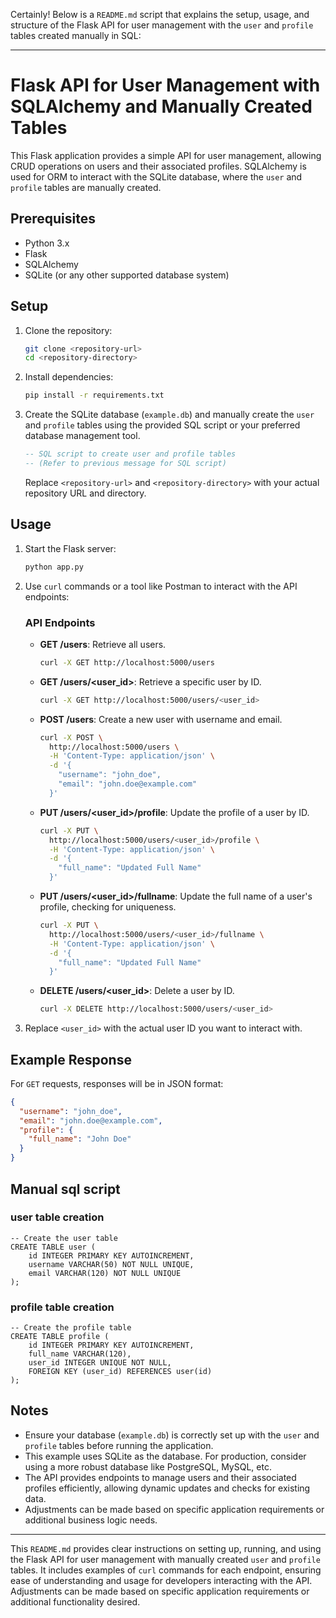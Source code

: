 Certainly! Below is a `README.md` script that explains the setup, usage, and structure of the Flask API for user management with the `user` and `profile` tables created manually in SQL:

---

# Flask API for User Management with SQLAlchemy and Manually Created Tables

This Flask application provides a simple API for user management, allowing CRUD operations on users and their associated profiles. SQLAlchemy is used for ORM to interact with the SQLite database, where the `user` and `profile` tables are manually created.

## Prerequisites

- Python 3.x
- Flask
- SQLAlchemy
- SQLite (or any other supported database system)

## Setup

1. Clone the repository:

   ```bash
   git clone <repository-url>
   cd <repository-directory>
   ```

2. Install dependencies:

   ```bash
   pip install -r requirements.txt
   ```

3. Create the SQLite database (`example.db`) and manually create the `user` and `profile` tables using the provided SQL script or your preferred database management tool.

   ```sql
   -- SQL script to create user and profile tables
   -- (Refer to previous message for SQL script)
   ```

   Replace `<repository-url>` and `<repository-directory>` with your actual repository URL and directory.

## Usage

1. Start the Flask server:

   ```bash
   python app.py
   ```

2. Use `curl` commands or a tool like Postman to interact with the API endpoints:

   ### API Endpoints

   - **GET /users**: Retrieve all users.

     ```bash
     curl -X GET http://localhost:5000/users
     ```

   - **GET /users/<user_id>**: Retrieve a specific user by ID.

     ```bash
     curl -X GET http://localhost:5000/users/<user_id>
     ```

   - **POST /users**: Create a new user with username and email.

     ```bash
     curl -X POST \
       http://localhost:5000/users \
       -H 'Content-Type: application/json' \
       -d '{
         "username": "john_doe",
         "email": "john.doe@example.com"
       }'
     ```

   - **PUT /users/<user_id>/profile**: Update the profile of a user by ID.

     ```bash
     curl -X PUT \
       http://localhost:5000/users/<user_id>/profile \
       -H 'Content-Type: application/json' \
       -d '{
         "full_name": "Updated Full Name"
       }'
     ```

   - **PUT /users/<user_id>/fullname**: Update the full name of a user's profile, checking for uniqueness.

     ```bash
     curl -X PUT \
       http://localhost:5000/users/<user_id>/fullname \
       -H 'Content-Type: application/json' \
       -d '{
         "full_name": "Updated Full Name"
       }'
     ```

   - **DELETE /users/<user_id>**: Delete a user by ID.

     ```bash
     curl -X DELETE http://localhost:5000/users/<user_id>
     ```

3. Replace `<user_id>` with the actual user ID you want to interact with.

## Example Response

For `GET` requests, responses will be in JSON format:

```json
{
  "username": "john_doe",
  "email": "john.doe@example.com",
  "profile": {
    "full_name": "John Doe"
  }
}
```

## Manual sql script
### user table creation
```
-- Create the user table
CREATE TABLE user (
    id INTEGER PRIMARY KEY AUTOINCREMENT,
    username VARCHAR(50) NOT NULL UNIQUE,
    email VARCHAR(120) NOT NULL UNIQUE
);
```
### profile table creation
```
-- Create the profile table
CREATE TABLE profile (
    id INTEGER PRIMARY KEY AUTOINCREMENT,
    full_name VARCHAR(120),
    user_id INTEGER UNIQUE NOT NULL,
    FOREIGN KEY (user_id) REFERENCES user(id)
);
```

## Notes

- Ensure your database (`example.db`) is correctly set up with the `user` and `profile` tables before running the application.
- This example uses SQLite as the database. For production, consider using a more robust database like PostgreSQL, MySQL, etc.
- The API provides endpoints to manage users and their associated profiles efficiently, allowing dynamic updates and checks for existing data.
- Adjustments can be made based on specific application requirements or additional business logic needs.

---

This `README.md` provides clear instructions on setting up, running, and using the Flask API for user management with manually created `user` and `profile` tables. It includes examples of `curl` commands for each endpoint, ensuring ease of understanding and usage for developers interacting with the API. Adjustments can be made based on specific application requirements or additional functionality desired.